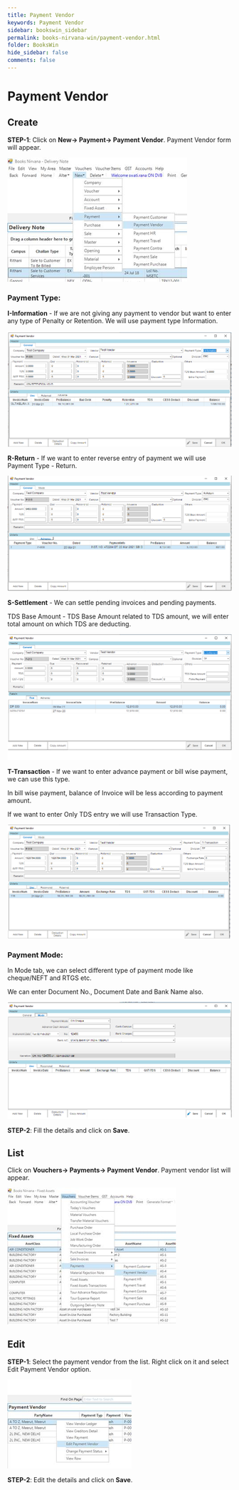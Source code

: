 ```yaml
---
title: Payment Vendor
keywords: Payment Vendor
sidebar: bookswin_sidebar
permalink: books-nirvana-win/payment-vendor.html
folder: BooksWin
hide_sidebar: false
comments: false
---
```


# Payment Vendor

## Create

**STEP-1**: Click on **New-> Payment-> Payment Vendor**. Payment Vendor form will appear.

![](/images/payment-vendor-create.jpg)

### Payment Type:

**I-Information** - If we are not giving any payment to vendor but want to enter any type of Penalty or Retention.
We will use payment type Information.

![](/images/payment-type-info.png)

**R-Return** - If we want to enter reverse entry of payment we will use Payment Type - Return.

![](/images/payment-type-return.png)

**S-Settlement** - We can settle pending invoices and pending payments.

TDS Base Amount - TDS Base Amount related to TDS amount, we will enter total amount on which TDS are deducting.

![](/images/payment-type-settle.png)

**T-Transaction** - If we want to enter advance payment or bill wise payment, we can use this type.
 
In bill wise payment, balance of Invoice will be less according to payment amount.

If we want to enter Only TDS entry we will use Transaction Type.

![](/images/payment-type-trans.png)

### Payment Mode:

In Mode tab, we can select different type of payment mode like cheque/NEFT and RTGS etc.

We can enter Document No., Document Date and Bank Name also.

![](/images/payment-mode.png)

**STEP-2**: Fill the details and click on **Save**.


## List

Click on **Vouchers-> Payments-> Payment Vendor**. Payment vendor list will appear.

![](/images/payment-vendor-list.jpg)

## Edit

**STEP-1**: Select the payment vendor from the list. Right click on it and select Edit Payment Vendor option.

![](/images/payment-vendor-edit.jpg)

**STEP-2**: Edit the details and click on **Save**.
